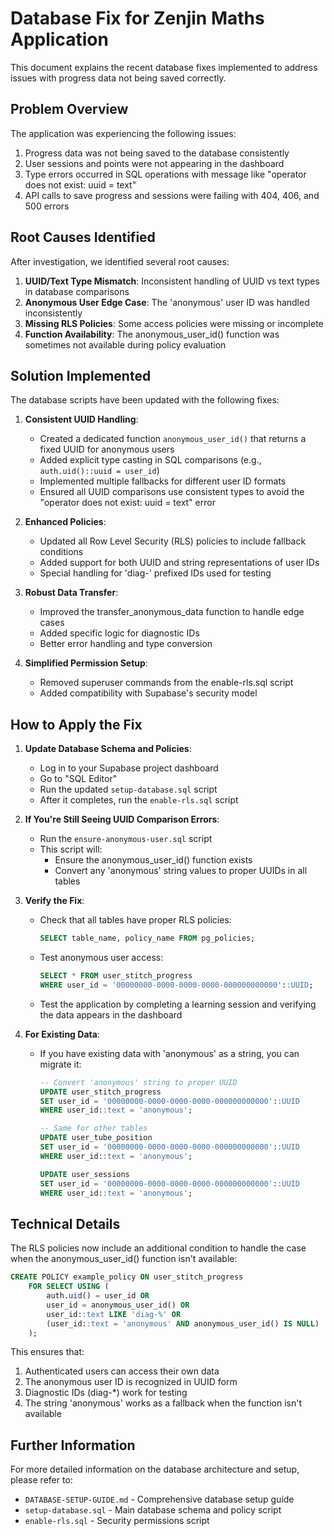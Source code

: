 # Database Fix for Zenjin Maths Application

This document explains the recent database fixes implemented to address issues with progress data not being saved correctly.

## Problem Overview

The application was experiencing the following issues:

1. Progress data was not being saved to the database consistently
2. User sessions and points were not appearing in the dashboard
3. Type errors occurred in SQL operations with message like "operator does not exist: uuid = text"
4. API calls to save progress and sessions were failing with 404, 406, and 500 errors

## Root Causes Identified

After investigation, we identified several root causes:

1. **UUID/Text Type Mismatch**: Inconsistent handling of UUID vs text types in database comparisons
2. **Anonymous User Edge Case**: The 'anonymous' user ID was handled inconsistently
3. **Missing RLS Policies**: Some access policies were missing or incomplete 
4. **Function Availability**: The anonymous_user_id() function was sometimes not available during policy evaluation

## Solution Implemented

The database scripts have been updated with the following fixes:

1. **Consistent UUID Handling**: 
   - Created a dedicated function `anonymous_user_id()` that returns a fixed UUID for anonymous users
   - Added explicit type casting in SQL comparisons (e.g., `auth.uid()::uuid = user_id`)
   - Implemented multiple fallbacks for different user ID formats
   - Ensured all UUID comparisons use consistent types to avoid the "operator does not exist: uuid = text" error

2. **Enhanced Policies**:
   - Updated all Row Level Security (RLS) policies to include fallback conditions
   - Added support for both UUID and string representations of user IDs
   - Special handling for 'diag-' prefixed IDs used for testing

3. **Robust Data Transfer**:
   - Improved the transfer_anonymous_data function to handle edge cases
   - Added specific logic for diagnostic IDs
   - Better error handling and type conversion

4. **Simplified Permission Setup**:
   - Removed superuser commands from the enable-rls.sql script
   - Added compatibility with Supabase's security model

## How to Apply the Fix

1. **Update Database Schema and Policies**:
   - Log in to your Supabase project dashboard
   - Go to "SQL Editor"
   - Run the updated `setup-database.sql` script
   - After it completes, run the `enable-rls.sql` script
   
2. **If You're Still Seeing UUID Comparison Errors**:
   - Run the `ensure-anonymous-user.sql` script
   - This script will:
     - Ensure the anonymous_user_id() function exists
     - Convert any 'anonymous' string values to proper UUIDs in all tables

3. **Verify the Fix**:
   - Check that all tables have proper RLS policies:
     ```sql
     SELECT table_name, policy_name FROM pg_policies;
     ```
   - Test anonymous user access:
     ```sql
     SELECT * FROM user_stitch_progress 
     WHERE user_id = '00000000-0000-0000-0000-000000000000'::UUID;
     ```
   - Test the application by completing a learning session and verifying the data appears in the dashboard

4. **For Existing Data**:
   - If you have existing data with 'anonymous' as a string, you can migrate it:
     ```sql
     -- Convert 'anonymous' string to proper UUID
     UPDATE user_stitch_progress 
     SET user_id = '00000000-0000-0000-0000-000000000000'::UUID
     WHERE user_id::text = 'anonymous';
     
     -- Same for other tables
     UPDATE user_tube_position 
     SET user_id = '00000000-0000-0000-0000-000000000000'::UUID
     WHERE user_id::text = 'anonymous';
     
     UPDATE user_sessions 
     SET user_id = '00000000-0000-0000-0000-000000000000'::UUID
     WHERE user_id::text = 'anonymous';
     ```

## Technical Details

The RLS policies now include an additional condition to handle the case when the anonymous_user_id() function isn't available:

```sql
CREATE POLICY example_policy ON user_stitch_progress
    FOR SELECT USING (
        auth.uid() = user_id OR 
        user_id = anonymous_user_id() OR 
        user_id::text LIKE 'diag-%' OR
        (user_id::text = 'anonymous' AND anonymous_user_id() IS NULL)
    );
```

This ensures that:
1. Authenticated users can access their own data
2. The anonymous user ID is recognized in UUID form
3. Diagnostic IDs (diag-*) work for testing
4. The string 'anonymous' works as a fallback when the function isn't available

## Further Information

For more detailed information on the database architecture and setup, please refer to:
- `DATABASE-SETUP-GUIDE.md` - Comprehensive database setup guide
- `setup-database.sql` - Main database schema and policy script
- `enable-rls.sql` - Security permissions script